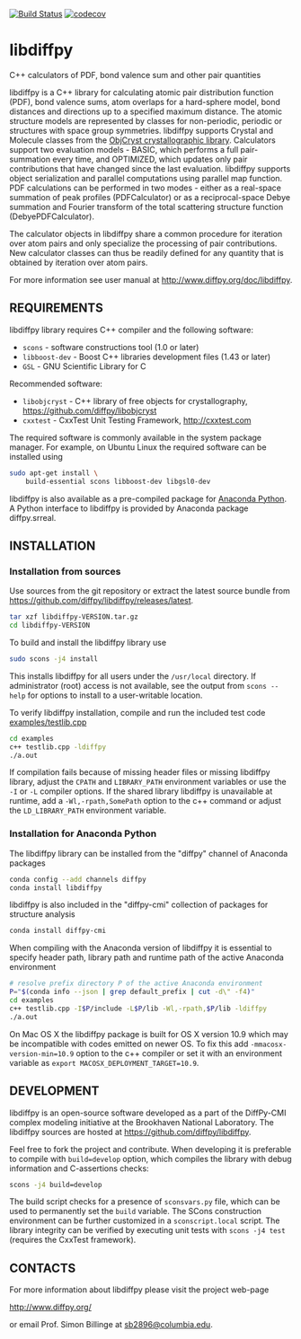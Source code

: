 [![Build Status](https://travis-ci.org/diffpy/libdiffpy.svg?branch=master)](https://travis-ci.org/diffpy/libdiffpy)
[![codecov](https://codecov.io/gh/diffpy/libdiffpy/branch/master/graph/badge.svg)](https://codecov.io/gh/diffpy/libdiffpy)

# libdiffpy

C++ calculators of PDF, bond valence sum and other pair quantities

libdiffpy is a C++ library for calculating atomic pair distribution function
(PDF), bond valence sums, atom overlaps for a hard-sphere model, bond
distances and directions up to a specified maximum distance.   The atomic
structure models are represented by classes for non-periodic, periodic or
structures with space group symmetries.  libdiffpy supports Crystal and
Molecule classes from the [ObjCryst crystallographic library](
https://sourceforge.net/projects/objcryst).
Calculators support two evaluation models - BASIC, which performs a full
pair-summation every time, and OPTIMIZED, which updates only pair
contributions that have changed since the last evaluation.  libdiffpy supports
object serialization and parallel computations using parallel map function.
PDF calculations can be performed in two modes - either as a real-space
summation of peak profiles (PDFCalculator) or as a reciprocal-space Debye
summation and Fourier transform of the total scattering structure function
(DebyePDFCalculator).

The calculator objects in libdiffpy share a common procedure for iteration
over atom pairs and only specialize the processing of pair contributions.
New calculator classes can thus be readily defined for any quantity that is
obtained by iteration over atom pairs.

For more information see user manual at
http://www.diffpy.org/doc/libdiffpy.


## REQUIREMENTS

libdiffpy library requires C++ compiler and the following software:

* `scons` - software constructions tool (1.0 or later)
* `libboost-dev` - Boost C++ libraries development files (1.43 or later)
* `GSL` - GNU Scientific Library for C

Recommended software:

* `libobjcryst` - C++ library of free objects for crystallography,
  https://github.com/diffpy/libobjcryst
* `cxxtest` - CxxTest Unit Testing Framework, http://cxxtest.com

The required software is commonly available in the system package manager.
For example, on Ubuntu Linux the required software can be installed using

```sh
sudo apt-get install \
    build-essential scons libboost-dev libgsl0-dev
```

libdiffpy is also available as a pre-compiled package for
[Anaconda Python](https://www.anaconda.com/download).  A Python
interface to libdiffpy is provided by Anaconda package diffpy.srreal.


## INSTALLATION

### Installation from sources

Use sources from the git repository or extract the latest source
bundle from https://github.com/diffpy/libdiffpy/releases/latest.

```sh
tar xzf libdiffpy-VERSION.tar.gz
cd libdiffpy-VERSION
```

To build and install the libdiffpy library use

```sh
sudo scons -j4 install
```

This installs libdiffpy for all users under the `/usr/local` directory.
If administrator (root) access is not available, see the output from
`scons --help` for options to install to a user-writable location.

To verify libdiffpy installation, compile and run the included
test code [examples/testlib.cpp](examples/testlib.cpp)

```sh
cd examples
c++ testlib.cpp -ldiffpy
./a.out
```

If compilation fails because of missing header files or missing libdiffpy
library, adjust the `CPATH` and `LIBRARY_PATH` environment variables or
use the `-I` or `-L` compiler options.  If the shared library libdiffpy
is unavailable at runtime, add a `-Wl,-rpath,SomePath` option to the
c++ command or adjust the `LD_LIBRARY_PATH` environment variable.

### Installation for Anaconda Python

The libdiffpy library can be installed from the "diffpy" channel
of Anaconda packages

```sh
conda config --add channels diffpy
conda install libdiffpy
```

libdiffpy is also included in the "diffpy-cmi" collection of packages
for structure analysis

```sh
conda install diffpy-cmi
```

When compiling with the Anaconda version of libdiffpy it is essential to
specify header path, library path and runtime path of the active Anaconda
environment

```sh
# resolve prefix directory P of the active Anaconda environment
P="$(conda info --json | grep default_prefix | cut -d\" -f4)"
cd examples
c++ testlib.cpp -I$P/include -L$P/lib -Wl,-rpath,$P/lib -ldiffpy
./a.out
```

On Mac OS X the libdiffpy package is built for OS X version
10.9 which may be incompatible with codes emitted on newer OS.
To fix this add `-mmacosx-version-min=10.9` option to the
c++ compiler or set it with an environment variable as
`export MACOSX_DEPLOYMENT_TARGET=10.9`.


## DEVELOPMENT

libdiffpy is an open-source software developed as a part of the
DiffPy-CMI complex modeling initiative at the Brookhaven National
Laboratory.  The libdiffpy sources are hosted at
https://github.com/diffpy/libdiffpy.

Feel free to fork the project and contribute.  When developing it is
preferable to compile with `build=develop` option, which compiles the
library with debug information and C-assertions checks:

```sh
scons -j4 build=develop
```

The build script checks for a presence of `sconsvars.py` file, which
can be used to permanently set the `build` variable.  The SCons
construction environment can be further customized in a `sconscript.local`
script.  The library integrity can be verified by executing unit tests with
`scons -j4 test` (requires the CxxTest framework).


## CONTACTS

For more information about libdiffpy please visit the project web-page

http://www.diffpy.org/

or email Prof. Simon Billinge at sb2896@columbia.edu.
